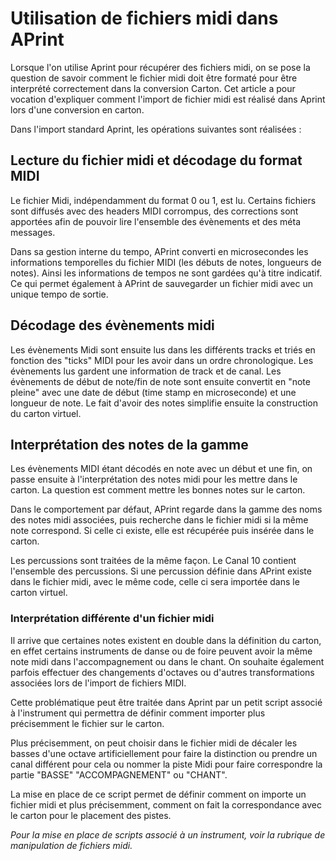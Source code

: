 Utilisation de fichiers midi dans APrint
========================================

Lorsque l'on utilise Aprint pour récupérer des fichiers midi, on se pose la question de savoir comment le fichier midi doit être formaté pour être interprété correctement dans la conversion Carton. Cet article a pour vocation d'expliquer comment l'import de fichier midi est réalisé dans Aprint lors d'une conversion en carton.

Dans l'import standard Aprint, les opérations suivantes sont réalisées :

Lecture du fichier midi et décodage du format MIDI
---------------------------------------------------

Le fichier Midi, indépendamment du format 0 ou 1, est lu. Certains fichiers sont diffusés avec des headers MIDI corrompus, des corrections sont apportées afin de pouvoir lire l'ensemble des évènements et des méta messages.

Dans sa gestion interne du tempo, APrint converti en microsecondes les informations temporelles du fichier MIDI (les débuts de notes, longueurs de notes). Ainsi les informations de tempos ne sont gardées qu'à titre indicatif. Ce qui permet également à APrint de sauvegarder un fichier midi avec un unique tempo de sortie.

Décodage des évènements midi
----------------------------

Les évènements Midi sont ensuite lus dans les différents tracks et triés en fonction des "ticks" MIDI pour les avoir dans un ordre chronologique. Les évènements lus gardent une information de track et de canal. Les évènements de début de note/fin de note sont ensuite convertit en "note pleine" avec une date de début (time stamp en microseconde) et une longueur de note. Le fait d'avoir des notes simplifie ensuite la construction du carton virtuel.

Interprétation des notes de la gamme
------------------------------------

Les évènements MIDI étant décodés en note avec un début et une fin, on passe ensuite à l'interprétation des notes midi pour les mettre dans le carton. La question est comment mettre les bonnes notes sur le carton.

Dans le comportement par défaut, APrint regarde dans la gamme des noms des notes midi associées, puis recherche dans le fichier midi si la même note correspond. Si celle ci existe, elle est récupérée puis insérée dans le carton.

Les percussions sont traitées de la même façon. Le Canal 10 contient l'ensemble des percussions. Si une percussion définie dans APrint existe dans le fichier midi, avec le même code, celle ci sera importée dans le carton virtuel.

### Interprétation différente d'un fichier midi

Il arrive que certaines notes existent en double dans la définition du carton, en effet certains instruments de danse ou de foire peuvent avoir la même note midi dans l'accompagnement ou dans le chant. On souhaite également parfois effectuer des changements d'octaves ou d'autres transformations associées lors de l'import de fichiers MIDI.

Cette problématique peut être traitée dans Aprint par un petit script associé à l'instrument qui permettra de définir comment importer plus précisemment le fichier sur le carton.

Plus précisemment, on peut choisir dans le fichier midi de décaler les basses d'une octave artificiellement pour faire la distinction ou prendre un canal différent pour cela ou nommer la piste Midi pour faire correspondre la partie "BASSE" "ACCOMPAGNEMENT" ou "CHANT".

La mise en place de ce script permet de définir comment on importe un fichier midi et plus précisemment, comment on fait la correspondance avec le carton pour le placement des pistes.

*Pour la mise en place de scripts associé à un instrument, voir la rubrique de manipulation de fichiers midi.*
